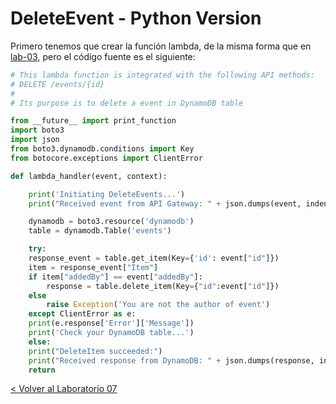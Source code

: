 # DeleteEvent - Python Version

Primero tenemos que crear la función lambda, de la misma forma que en [lab-03](../lambda-functions-python/EventsList), pero el código fuente es el siguiente:

```python
# This lambda function is integrated with the following API methods:
# DELETE /events/{id}
#
# Its purpose is to delete a event in DynamoDB table

from __future__ import print_function
import boto3
import json
from boto3.dynamodb.conditions import Key
from botocore.exceptions import ClientError

def lambda_handler(event, context):

    print('Initiating DeleteEvents...')
    print("Received event from API Gateway: " + json.dumps(event, indent=2))

    dynamodb = boto3.resource('dynamodb')
    table = dynamodb.Table('events')

    try:
	response_event = table.get_item(Key={'id': event["id"]})
	item = response_event["Item"]
	if item["addedBy"] == event["addedBy"]:
	    response = table.delete_item(Key={"id":event["id"]})
	else
	    raise Exception('You are not the author of event')
    except ClientError as e:
	print(e.response['Error']['Message'])
	print('Check your DynamoDB table...')
    else:
	print("DeleteItem succeeded:")
	print("Received response from DynamoDB: " + json.dumps(response, indent=2))
	return
```


[< Volver al Laboratorio 07 ](../../lab-07)
